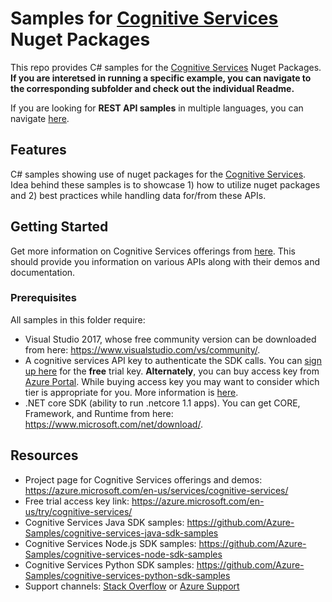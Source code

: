 # Samples for [Cognitive Services](https://azure.microsoft.com/en-us/services/cognitive-services/) Nuget Packages

This repo provides C# samples for the [Cognitive Services](https://azure.microsoft.com/en-us/services/cognitive-services/) Nuget Packages. 
**If you are interetsed in running a specific example, you can navigate to the corresponding subfolder and check out the individual Readme.**

If you are looking for **REST API samples** in multiple languages, you can navigate [here](https://github.com/Azure-Samples/cognitive-services-REST-api-samples).

## Features

C# samples showing use of nuget packages for the [Cognitive Services](https://azure.microsoft.com/en-us/services/cognitive-services/).
Idea behind these samples is to showcase 1) how to utilize nuget packages and 2) best practices while handling data for/from these APIs.

## Getting Started

Get more information on Cognitive Services offerings from [here](https://azure.microsoft.com/en-us/services/cognitive-services/).
This should provide you information on various APIs along with their demos and documentation.

### Prerequisites

All samples in this folder require:

- Visual Studio 2017, whose free community version can be downloaded from here: https://www.visualstudio.com/vs/community/.
- A cognitive services API key to authenticate the SDK calls. You can [sign up here](https://azure.microsoft.com/en-us/try/cognitive-services/) for the **free** trial key. **Alternately**, you can buy access key from [Azure Portal](https://portal.azure.com/). While buying access key you may want to consider which tier is appropriate for you. More information is [here](https://azure.microsoft.com/en-us/pricing/details/cognitive-services/search-api/web/). 
- .NET core SDK (ability to run .netcore 1.1 apps). You can get CORE, Framework, and Runtime from here: https://www.microsoft.com/net/download/.

## Resources

- Project page for Cognitive Services offerings and demos: https://azure.microsoft.com/en-us/services/cognitive-services/
- Free trial access key link: https://azure.microsoft.com/en-us/try/cognitive-services/
- Cognitive Services Java SDK samples: https://github.com/Azure-Samples/cognitive-services-java-sdk-samples
- Cognitive Services Node.js SDK samples: https://github.com/Azure-Samples/cognitive-services-node-sdk-samples
- Cognitive Services Python SDK samples: https://github.com/Azure-Samples/cognitive-services-python-sdk-samples
- Support channels: [Stack Overflow](https://stackoverflow.com/questions/tagged/azure-cognitive-services) or [Azure Support](https://azure.microsoft.com/en-us/support/options/)
